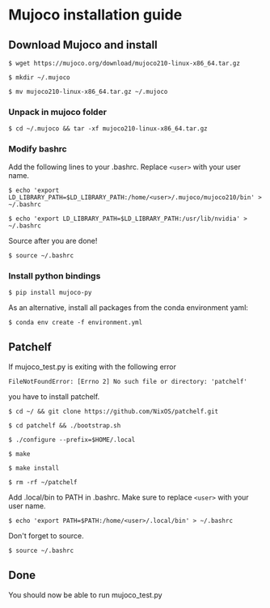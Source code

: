 # Mujoco installation guide

## Download Mujoco and install

```$ wget https://mujoco.org/download/mujoco210-linux-x86_64.tar.gz```

```$ mkdir ~/.mujoco```

```$ mv mujoco210-linux-x86_64.tar.gz ~/.mujoco```

### Unpack in mujoco folder

```$ cd ~/.mujoco && tar -xf mujoco210-linux-x86_64.tar.gz```

### Modify bashrc
Add the following lines to your .bashrc. Replace `<user>` with your user name.

```$ echo 'export LD_LIBRARY_PATH=$LD_LIBRARY_PATH:/home/<user>/.mujoco/mujoco210/bin' > ~/.bashrc```

```$ echo 'export LD_LIBRARY_PATH=$LD_LIBRARY_PATH:/usr/lib/nvidia' > ~/.bashrc```

Source after you are done!

```$ source ~/.bashrc```

### Install python bindings

```$ pip install mujoco-py```

As an alternative, install all packages from the conda environment yaml:

```$ conda env create -f environment.yml```

## Patchelf
If mujoco_test.py is exiting with the following error

```FileNotFoundError: [Errno 2] No such file or directory: 'patchelf'```

you have to install patchelf. 

```$ cd ~/ && git clone https://github.com/NixOS/patchelf.git```

```$ cd patchelf && ./bootstrap.sh```

```$ ./configure --prefix=$HOME/.local```

```$ make```

```$ make install```

```$ rm -rf ~/patchelf```

Add .local/bin to PATH in .bashrc. Make sure to replace `<user>` with your user name.

```$ echo 'export PATH=$PATH:/home/<user>/.local/bin' > ~/.bashrc```

Don't forget to source.

```$ source ~/.bashrc```

## Done

You should now be able to run mujoco_test.py